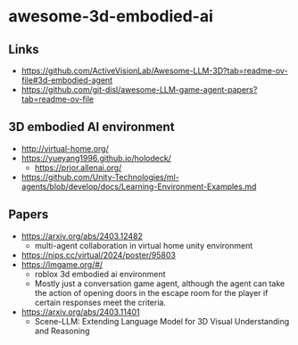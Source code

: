 # awesome-3d-embodied-ai

## Links
* https://github.com/ActiveVisionLab/Awesome-LLM-3D?tab=readme-ov-file#3d-embodied-agent
* https://github.com/git-disl/awesome-LLM-game-agent-papers?tab=readme-ov-file

## 3D embodied AI environment
* http://virtual-home.org/
* https://yueyang1996.github.io/holodeck/
    * https://prior.allenai.org/
* https://github.com/Unity-Technologies/ml-agents/blob/develop/docs/Learning-Environment-Examples.md


## Papers
* https://arxiv.org/abs/2403.12482
    * multi-agent collaboration in virtual home unity environment
* https://nips.cc/virtual/2024/poster/95803
* https://lmgame.org/#/
    * roblox 3d embodied ai environment
    * Mostly just a conversation game agent, although the agent can take the action of opening doors in the escape room for the player if certain responses meet the criteria.
* https://arxiv.org/abs/2403.11401
    * Scene-LLM: Extending Language Model for 3D Visual Understanding and Reasoning